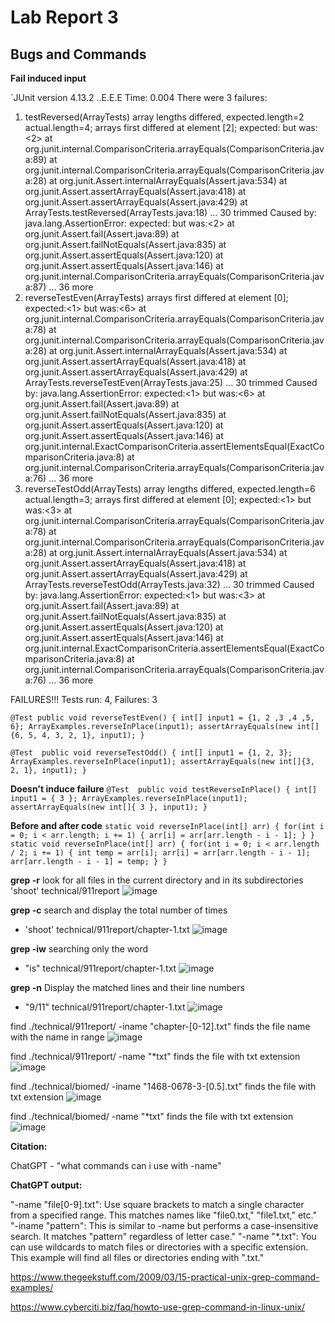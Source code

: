 # Lab Report 3

## Bugs and Commands

**Fail induced input**

`JUnit version 4.13.2
..E.E.E
Time: 0.004
There were 3 failures:
1) testReversed(ArrayTests)
array lengths differed, expected.length=2 actual.length=4; arrays first differed at element [2]; expected:<end of array> but was:<2>
        at org.junit.internal.ComparisonCriteria.arrayEquals(ComparisonCriteria.java:89)
        at org.junit.internal.ComparisonCriteria.arrayEquals(ComparisonCriteria.java:28)
        at org.junit.Assert.internalArrayEquals(Assert.java:534)
        at org.junit.Assert.assertArrayEquals(Assert.java:418)
        at org.junit.Assert.assertArrayEquals(Assert.java:429)
        at ArrayTests.testReversed(ArrayTests.java:18)
        ... 30 trimmed
Caused by: java.lang.AssertionError: expected:<end of array> but was:<2>
        at org.junit.Assert.fail(Assert.java:89)
        at org.junit.Assert.failNotEquals(Assert.java:835)
        at org.junit.Assert.assertEquals(Assert.java:120)
        at org.junit.Assert.assertEquals(Assert.java:146)
        at org.junit.internal.ComparisonCriteria.arrayEquals(ComparisonCriteria.java:87)
        ... 36 more
2) reverseTestEven(ArrayTests)
arrays first differed at element [0]; expected:<1> but was:<6>
        at org.junit.internal.ComparisonCriteria.arrayEquals(ComparisonCriteria.java:78)
        at org.junit.internal.ComparisonCriteria.arrayEquals(ComparisonCriteria.java:28)
        at org.junit.Assert.internalArrayEquals(Assert.java:534)
        at org.junit.Assert.assertArrayEquals(Assert.java:418)
        at org.junit.Assert.assertArrayEquals(Assert.java:429)
        at ArrayTests.reverseTestEven(ArrayTests.java:25)
        ... 30 trimmed
Caused by: java.lang.AssertionError: expected:<1> but was:<6>
        at org.junit.Assert.fail(Assert.java:89)
        at org.junit.Assert.failNotEquals(Assert.java:835)
        at org.junit.Assert.assertEquals(Assert.java:120)
        at org.junit.Assert.assertEquals(Assert.java:146)
        at org.junit.internal.ExactComparisonCriteria.assertElementsEqual(ExactComparisonCriteria.java:8)
        at org.junit.internal.ComparisonCriteria.arrayEquals(ComparisonCriteria.java:76)
        ... 36 more
3) reverseTestOdd(ArrayTests)
array lengths differed, expected.length=6 actual.length=3; arrays first differed at element [0]; expected:<1> but was:<3>
        at org.junit.internal.ComparisonCriteria.arrayEquals(ComparisonCriteria.java:78)
        at org.junit.internal.ComparisonCriteria.arrayEquals(ComparisonCriteria.java:28)
        at org.junit.Assert.internalArrayEquals(Assert.java:534)
        at org.junit.Assert.assertArrayEquals(Assert.java:418)
        at org.junit.Assert.assertArrayEquals(Assert.java:429)
        at ArrayTests.reverseTestOdd(ArrayTests.java:32)
        ... 30 trimmed
Caused by: java.lang.AssertionError: expected:<1> but was:<3>
        at org.junit.Assert.fail(Assert.java:89)
        at org.junit.Assert.failNotEquals(Assert.java:835)
        at org.junit.Assert.assertEquals(Assert.java:120)
        at org.junit.Assert.assertEquals(Assert.java:146)
        at org.junit.internal.ExactComparisonCriteria.assertElementsEqual(ExactComparisonCriteria.java:8)
        at org.junit.internal.ComparisonCriteria.arrayEquals(ComparisonCriteria.java:76)
        ... 36 more

FAILURES!!!
Tests run: 4,  Failures: 3

`
  @Test
    public void reverseTestEven() {
    int[] input1 = {1, 2 ,3 ,4 ,5, 6};
    ArrayExamples.reverseInPlace(input1);
    assertArrayEquals(new int[]{6, 5, 4, 3, 2, 1}, input1);
    }
`

`
  @Test 
    public void reverseTestOdd() {
    int[] input1 = {1, 2, 3};
    ArrayExamples.reverseInPlace(input1);
    assertArrayEquals(new int[]{3, 2, 1}, input1);
    }
  `
  
**Doesn't induce failure**
`@Test 
    public void testReverseInPlace() {
    int[] input1 = { 3 };
    ArrayExamples.reverseInPlace(input1);
    assertArrayEquals(new int[]{ 3 }, input1);
    }
`

**Before and after code**
`
static void reverseInPlace(int[] arr) {
    for(int i = 0; i < arr.length; i += 1) {
      arr[i] = arr[arr.length - i - 1];
    }
  }
  `
 `
  static void reverseInPlace(int[] arr) {
    for(int i = 0; i < arr.length / 2; i += 1) {
      int temp = arr[i];
      arr[i] = arr[arr.length - i - 1];
      arr[arr.length - i - 1] = temp;
    }
  }
`

**grep -r**
look for all files in the current directory and in its subdirectories 
'shoot' technical/911report
![image](https://github.com/ChrisXaysanasith/cse15l-lab-reports/assets/26499648/fcf46c50-a503-4020-b9b5-3a7cc783132e)

**grep -c**
search and display the total number of times
* 'shoot' technical/911report/chapter-1.txt
![image](https://github.com/ChrisXaysanasith/cse15l-lab-reports/assets/26499648/c6fcbeb2-465e-4204-b5bd-d206259057ef)

**grep -iw** 
searching only the word
* "is" technical/911report/chapter-1.txt
![image](https://github.com/ChrisXaysanasith/cse15l-lab-reports/assets/26499648/ff3e9c8f-6e3d-4939-b7ea-71cdd79ae9eb)


**grep -n**
Display the matched lines and their line numbers
* "9/11" technical/911report/chapter-1.txt
![image](https://github.com/ChrisXaysanasith/cse15l-lab-reports/assets/26499648/b823f5cf-f4ef-4bfd-bdfb-2c6200b01284)

find ./technical/911report/ -iname "chapter-[0-12].txt"
finds the file name with the name in range
![image](https://github.com/ChrisXaysanasith/cse15l-lab-reports/assets/26499648/50dbca1b-6acd-49d9-869e-15b75de6fca3)

find ./technical/911report/ -name "*txt"
finds the file with txt extension
![image](https://github.com/ChrisXaysanasith/cse15l-lab-reports/assets/26499648/9bd5fc42-bd10-4455-a726-4a7ce393641d)

find ./technical/biomed/ -iname "1468-0678-3-[0.5].txt"
finds the file with txt extension
![image](https://github.com/ChrisXaysanasith/cse15l-lab-reports/assets/26499648/661d1a5d-6fbc-459d-ac8f-d09a89e9c911)

find ./technical/biomed/ -name "*txt"
finds the file with txt extension 
![image](https://github.com/ChrisXaysanasith/cse15l-lab-reports/assets/26499648/23ffeb95-b78c-4784-b049-039935e03c5e)


**Citation:**

ChatGPT - "what commands can i use with -name"

**ChatGPT output:**

"-name "file[0-9].txt": Use square brackets to match a single character from a specified range. This matches names like "file0.txt," "file1.txt," etc."
"-iname "pattern": This is similar to -name but performs a case-insensitive search. It matches "pattern" regardless of letter case."
"-name "*.txt": You can use wildcards to match files or directories with a specific extension. This example will find all files or directories ending with ".txt."

https://www.thegeekstuff.com/2009/03/15-practical-unix-grep-command-examples/

https://www.cyberciti.biz/faq/howto-use-grep-command-in-linux-unix/
